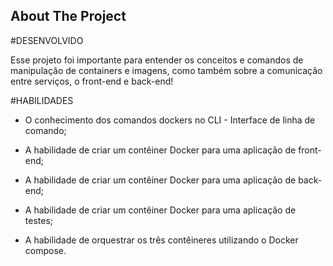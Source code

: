 <!-- ABOUT THE PROJECT -->
## About The Project

#DESENVOLVIDO

Esse projeto foi importante para entender os conceitos e comandos de manipulação de containers e imagens, como também sobre a comunicação entre serviços, o front-end e back-end!

#HABILIDADES

- O conhecimento dos comandos dockers no CLI - Interface de linha de comando;

- A habilidade de criar um contêiner Docker para uma aplicação de front-end;

- A habilidade de criar um contêiner Docker para uma aplicação de back-end;

- A habilidade de criar um contêiner Docker para uma aplicação de testes;

- A habilidade de orquestrar os três contêineres utilizando o Docker compose.
